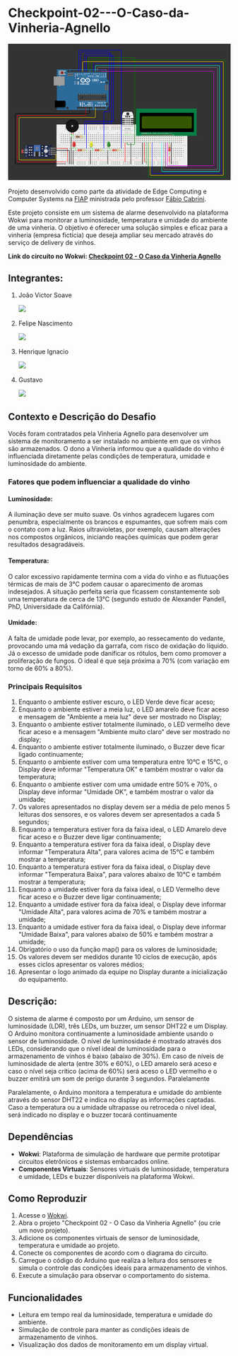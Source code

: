 # Checkpoint-02---O-Caso-da-Vinheria-Agnello
<img src="circuitoCompleto.png">
<p>Projeto desenvolvido como parte da atividade de Edge Computing e Computer Systems na <a href="">FIAP</a> ministrada pelo professor <a href="https://www.linkedin.com/in/fabio-cabrini?miniProfileUrn=urn%3Ali%3Afs_miniProfile%3AACoAAA4IttQBKDdr5cvPzUTzpVSkZFkQM-qKngk&lipi=urn%3Ali%3Apage%3Ad_flagship3_search_srp_all%3B3UXPOnpXR6qTOU9g%2FnseBQ%3D%3D" target="_blank">Fábio Cabrini</a>.</p>
<p>Este projeto consiste em um sistema de alarme desenvolvido na plataforma Wokwi para monitorar a luminosidade, temperatura e umidade do ambiente de uma vinheria. O objetivo é oferecer uma solução simples e eficaz para a vinheria (empresa fictícia) que deseja ampliar seu mercado através do serviço de delivery de vinhos.</p>
<strong>Link do circuíto no Wokwi: <a href="https://wokwi.com/projects/396235203544314881">Checkpoint 02 - O Caso da Vinheria Agnello</a></strong>

<h2>Integrantes: </h2>
<ol>
  <li>
    <p>João Victor Soave</p>
    <a href="https://github.com/siigAprendiz"><img src="https://img.shields.io/badge/GitHub-100000?style=for-the-badge&logo=github&logoColor=white"></a>
  </li>
  <li>
    <p>Felipe Nascimento</p>
    <a href="https://github.com/felipe3103"><img src="https://img.shields.io/badge/GitHub-100000?style=for-the-badge&logo=github&logoColor=white"></a>
  </li>
    <li>
    <p>Henrique Ignacio</p>
    <a href="https://github.com/henriqueignacio"><img src="https://img.shields.io/badge/GitHub-100000?style=for-the-badge&logo=github&logoColor=white"></a>
  </li>
    <li>
    <p>Gustavo</p>
    <a><img src="https://img.shields.io/badge/GitHub-100000?style=for-the-badge&logo=github&logoColor=white"></a>
  </li>
</ol>

<h2>Contexto e Descrição do Desafio</h2>
<p>Vocês foram contratados pela Vinheria Agnello para desenvolver um sistema de monitoramento a ser instalado 
no ambiente em que os vinhos são armazenados. O dono a Vinheria informou que a qualidade do vinho é 
influenciada diretamente pelas condições de temperatura, umidade e luminosidade do ambiente.</p>

### Fatores que podem influenciar a qualidade do vinho

#### Luminosidade:
A iluminação deve ser muito suave. Os vinhos agradecem lugares com penumbra, especialmente os brancos e espumantes, que sofrem mais com o contato com a luz. Raios ultravioletas, por exemplo, causam alterações nos compostos orgânicos, iniciando reações químicas que podem gerar resultados desagradáveis.

#### Temperatura:
O calor excessivo rapidamente termina com a vida do vinho e as flutuações térmicas de mais de 3°C podem causar o aparecimento de aromas indesejados. A situação perfeita seria que ficassem constantemente sob uma temperatura de cerca de 13°C (segundo estudo de Alexander Pandell, PhD, Universidade da Califórnia).

#### Umidade:
A falta de umidade pode levar, por exemplo, ao ressecamento do vedante, provocando uma má vedação da garrafa, com risco de oxidação do líquido. Já o excesso de umidade pode danificar os rótulos, bem como promover a proliferação de fungos. O ideal é que seja próxima a 70% (com variação em torno de 60% a 80%).



### Principais Requisitos

1. Enquanto o ambiente estiver escuro, o LED Verde deve ficar aceso;
2. Enquanto o ambiente estiver a meia luz, o LED amarelo deve ficar aceso e mensagem de "Ambiente a meia luz" deve ser mostrado no Display;
3. Enquanto o ambiente estiver totalmente iluminado, o LED vermelho deve ficar aceso e a mensagem "Ambiente muito claro" deve ser mostrado no display;
4. Enquanto o ambiente estiver totalmente iluminado, o Buzzer deve ficar ligado continuamente;
5. Enquanto o ambiente estiver com uma temperatura entre 10°C e 15°C, o Display deve informar "Temperatura OK" e também mostrar o valor da temperatura;
6. Enquanto o ambiente estiver com uma umidade entre 50% e 70%, o Display deve informar "Umidade OK", e também mostrar o valor da umidade;
7. Os valores apresentados no display devem ser a média de pelo menos 5 leituras dos sensores, e os valores devem ser apresentados a cada 5 segundos;
8. Enquanto a temperatura estiver fora da faixa ideal, o LED Amarelo deve ficar aceso e o Buzzer deve ligar continuamente;
9. Enquanto a temperatura estiver fora da faixa ideal, o Display deve informar "Temperatura Alta", para valores acima de 15°C e também mostrar a temperatura;
10. Enquanto a temperatura estiver fora da faixa ideal, o Display deve informar "Temperatura Baixa", para valores abaixo de 10°C e também mostrar a temperatura;
11. Enquanto a umidade estiver fora da faixa ideal, o LED Vermelho deve ficar aceso e o Buzzer deve ligar continuamente;
12. Enquanto a umidade estiver fora da faixa ideal, o Display deve informar "Umidade Alta", para valores acima de 70% e também mostrar a umidade;
13. Enquanto a umidade estiver fora da faixa ideal, o Display deve informar "Umidade Baixa", para valores abaixo de 50% e também mostrar a umidade;
14. Obrigatório o uso da função map() para os valores de luminosidade;
15. Os valores devem ser medidos durante 10 ciclos de execução, após esses ciclos apresentar os valores médios;
16. Apresentar o logo animado da equipe no Display durante a inicialização do equipamento.


<h2>Descrição: </h2>
<p>O sistema de alarme é composto por um Arduino, um sensor de luminosidade (LDR), três LEDs, um buzzer, um sensor DHT22 e um Display. O Arduino monitora continuamente a luminosidade ambiente usando o sensor de luminosidade. O nível de luminosidade é mostrado através dos LEDs, considerando que o nível ideal de luminosidade para o armazenamento de vinhos é baixo (abaixo de 30%). Em caso de níveis de luminosidade de alerta (entre 30% e 60%), o LED amarelo será aceso e caso o nível seja crítico (acima de 60%) será aceso o LED vermelho e o buzzer emitirá um som de perigo durante 3 segundos. Paralelamente</p>
<p>Paralelamente, o Arduino monitora a temperatura e umidade do ambiente através do sensor DHT22 e indica no display as informações captadas. Caso a temperatura ou a umidade ultrapasse ou retroceda o nível ideal, será indicado no display e o buzzer tocará continuamente</p>

## Dependências

- **Wokwi**: Plataforma de simulação de hardware que permite prototipar circuitos eletrônicos e sistemas embarcados online.
- **Componentes Virtuais**: Sensores virtuais de luminosidade, temperatura e umidade, LEDs e buzzer disponíveis na plataforma Wokwi.

## Como Reproduzir

1. Acesse o [Wokwi](https://wokwi.com/).
2. Abra o projeto "Checkpoint 02 - O Caso da Vinheria Agnello" (ou crie um novo projeto).
3. Adicione os componentes virtuais de sensor de luminosidade, temperatura e umidade ao projeto.
4. Conecte os componentes de acordo com o diagrama do circuito.
5. Carregue o código do Arduino que realiza a leitura dos sensores e simula o controle das condições ideais para armazenamento de vinhos.
6. Execute a simulação para observar o comportamento do sistema.

## Funcionalidades

- Leitura em tempo real da luminosidade, temperatura e umidade do ambiente.
- Simulação de controle para manter as condições ideais de armazenamento de vinhos.
- Visualização dos dados de monitoramento em um display virtual.

<!-- <h2>Funcionamento: </h2>
<p>Luminosidade OK: </p>
<img src="img/testeOk.png" alt="Teste OK">
<p>Luminosidade Alerta: </p>
<img src="img/testeAlerta.png" alt="Teste Alerta">
<p>Luminosidade Perigo: </p>
<img src="img/testePerigo.png" alt="Teste Perigo">
<p>Código no Tinkercad</p>
<img src="img/codigoTinkerCad.png" alt="Código Tinkercad">
<p>Registro Serial: </p>
<img src="img/SerialRegister.png" alt="Registro Serial"> -->



